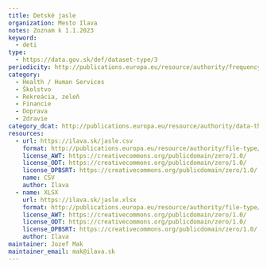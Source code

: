 ```yaml
---
title: Detské jasle
organization: Mesto Ilava
notes: Zoznam k 1.1.2023
keyword:
  - deti
type:
  - https://data.gov.sk/def/dataset-type/3
periodicity: http://publications.europa.eu/resource/authority/frequency/ANNUAL
category:
  - Health / Human Services
  - Školstvo
  - Rekreácia, zeleň
  - Financie
  - Doprava
  - Zdravie
category_dcat: http://publications.europa.eu/resource/authority/data-theme/ECON
resources:
  - url: https://ilava.sk/jasle.csv
    format: http://publications.europa.eu/resource/authority/file-type/CSV
    license_AWT: https://creativecommons.org/publicdomain/zero/1.0/
    license_ODT: https://creativecommons.org/publicdomain/zero/1.0/
    license_DPBSRT: https://creativecommons.org/publicdomain/zero/1.0/
    name: CSV
    author: Ilava
  - name: XLSX
    url: https://ilava.sk/jasle.xlsx
    format: http://publications.europa.eu/resource/authority/file-type/XLSX
    license_AWT: https://creativecommons.org/publicdomain/zero/1.0/
    license_ODT: https://creativecommons.org/publicdomain/zero/1.0/
    license_DPBSRT: https://creativecommons.org/publicdomain/zero/1.0/
    author: Ilava
maintainer: Jozef Mak
maintainer_email: mak@ilava.sk
---
```


